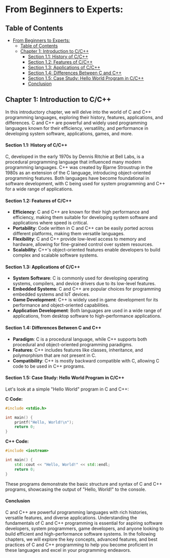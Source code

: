 # From Beginners to Experts: 

## Table of Contents

- [From Beginners to Experts:](#from-beginners-to-experts)
  - [Table of Contents](#table-of-contents)
  - [Chapter 1: Introduction to C/C++](#chapter-1-introduction-to-cc)
      - [Section 1.1: History of C/C++](#section-11-history-of-cc)
      - [Section 1.2: Features of C/C++](#section-12-features-of-cc)
      - [Section 1.3: Applications of C/C++](#section-13-applications-of-cc)
      - [Section 1.4: Differences Between C and C++](#section-14-differences-between-c-and-c)
      - [Section 1.5: Case Study: Hello World Program in C/C++](#section-15-case-study-hello-world-program-in-cc)
      - [Conclusion](#conclusion)

## Chapter 1: Introduction to C/C++

In this introductory chapter, we will delve into the world of C and C++ programming languages, exploring their history, features, applications, and differences. C and C++ are powerful and widely used programming languages known for their efficiency, versatility, and performance in developing system software, applications, games, and more.

#### Section 1.1: History of C/C++

C, developed in the early 1970s by Dennis Ritchie at Bell Labs, is a procedural programming language that influenced many modern programming languages. C++ was created by Bjarne Stroustrup in the 1980s as an extension of the C language, introducing object-oriented programming features. Both languages have become foundational in software development, with C being used for system programming and C++ for a wide range of applications.

#### Section 1.2: Features of C/C++

- **Efficiency**: C and C++ are known for their high performance and efficiency, making them suitable for developing system software and applications where speed is critical.
- **Portability**: Code written in C and C++ can be easily ported across different platforms, making them versatile languages.
- **Flexibility**: C and C++ provide low-level access to memory and hardware, allowing for fine-grained control over system resources.
- **Scalability**: C++'s object-oriented features enable developers to build complex and scalable software systems.

#### Section 1.3: Applications of C/C++

- **System Software**: C is commonly used for developing operating systems, compilers, and device drivers due to its low-level features.
- **Embedded Systems**: C and C++ are popular choices for programming embedded systems and IoT devices.
- **Game Development**: C++ is widely used in game development for its performance and object-oriented capabilities.
- **Application Development**: Both languages are used in a wide range of applications, from desktop software to high-performance applications.

#### Section 1.4: Differences Between C and C++

- **Paradigm**: C is a procedural language, while C++ supports both procedural and object-oriented programming paradigms.
- **Features**: C++ includes features like classes, inheritance, and polymorphism that are not present in C.
- **Compatibility**: C++ is mostly backward compatible with C, allowing C code to be used in C++ programs.

#### Section 1.5: Case Study: Hello World Program in C/C++

Let's look at a simple "Hello World" program in C and C++:

**C Code:**
```c
#include <stdio.h>

int main() {
    printf("Hello, World!\n");
    return 0;
}
```

**C++ Code:**
```cpp
#include <iostream>

int main() {
    std::cout << "Hello, World!" << std::endl;
    return 0;
}
```

These programs demonstrate the basic structure and syntax of C and C++ programs, showcasing the output of "Hello, World!" to the console.

#### Conclusion

C and C++ are powerful programming languages with rich histories, versatile features, and diverse applications. Understanding the fundamentals of C and C++ programming is essential for aspiring software developers, system programmers, game developers, and anyone looking to build efficient and high-performance software systems. In the following chapters, we will explore the key concepts, advanced features, and best practices of C and C++ programming to help you become proficient in these languages and excel in your programming endeavors.